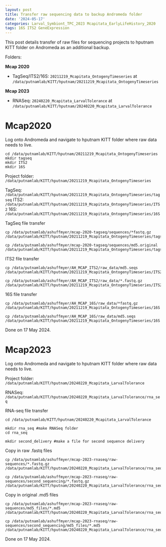 ```yaml
---
layout: post
title: Transfer raw sequencing data to backup Andromeda folder 
date: '2024-05-17'
categories: Larval_Symbiont_TPC_2023 Mcapitata_EarlyLifeHistory_2020
tags: 16S ITS2 GeneExpression 
---
```


This post details transfer of raw files for sequencing projects to hputnam KITT folder on Andromeda as an additional backup.   

Folders:   

**Mcap 2020**  

- TagSeq/ITS2/16S: `20211219_Mcapitata_OntogenyTimeseries` at `/data/putnamlab/KITT/hputnam/20211219_Mcapitata_OntogenyTimeseries`

**Mcap 2023**  

- RNASeq: `20240220_Mcapitata_LarvalTolerance` at `/data/putnamlab/KITT/hputnam/20240220_Mcapitata_LarvalTolerance`

# Mcap2020

Log onto Andromeda and navigate to hputnam KITT folder where raw data needs to live.    

```
cd /data/putnamlab/KITT/hputnam/20211219_Mcapitata_OntogenyTimeseries
mkdir tagseq
mkdir ITS2
mkdir 16S 
```

Project folder: `/data/putnamlab/KITT/hputnam/20211219_Mcapitata_OntogenyTimeseries`

TagSeq: `/data/putnamlab/KITT/hputnam/20211219_Mcapitata_OntogenyTimeseries/tagseq`
ITS2: `/data/putnamlab/KITT/hputnam/20211219_Mcapitata_OntogenyTimeseries/ITS2`
16S: `/data/putnamlab/KITT/hputnam/20211219_Mcapitata_OntogenyTimeseries/16S`

TagSeq file transfer

```
cp /data/putnamlab/ashuffmyer/mcap-2020-tagseq/sequences/*fastq.gz /data/putnamlab/KITT/hputnam/20211219_Mcapitata_OntogenyTimeseries/tagseq

cp /data/putnamlab/ashuffmyer/mcap-2020-tagseq/sequences/md5.original /data/putnamlab/KITT/hputnam/20211219_Mcapitata_OntogenyTimeseries/tagseq
```


ITS2 file transfer 

```
cp /data/putnamlab/ashuffmyer/AH_MCAP_ITS2/raw_data/md5.seqs /data/putnamlab/KITT/hputnam/20211219_Mcapitata_OntogenyTimeseries/ITS2

cp /data/putnamlab/ashuffmyer/AH_MCAP_ITS2/raw_data/*.fastq.gz /data/putnamlab/KITT/hputnam/20211219_Mcapitata_OntogenyTimeseries/ITS2

```

16S file transfer 


```
cp /data/putnamlab/ashuffmyer/AH_MCAP_16S/raw_data/*fastq.gz /data/putnamlab/KITT/hputnam/20211219_Mcapitata_OntogenyTimeseries/16S

cp /data/putnamlab/ashuffmyer/AH_MCAP_16S/raw_data/md5.seqs /data/putnamlab/KITT/hputnam/20211219_Mcapitata_OntogenyTimeseries/16S

```

Done on 17 May 2024.  

# Mcap2023

Log onto Andromeda and navigate to hputnam KITT folder where raw data needs to live.   

Project folder: `/data/putnamlab/KITT/hputnam/20240220_Mcapitata_LarvalTolerance`

RNASeq: `/data/putnamlab/KITT/hputnam/20240220_Mcapitata_LarvalTolerance/rna_seq ` 

RNA-seq file transfer 

```
cd /data/putnamlab/KITT/hputnam/20240220_Mcapitata_LarvalTolerance

mkdir rna_seq #make RNASeq folder 
cd rna_seq

mkdir second_delivery #make a file for second sequence delivery
```

Copy in raw .fastq files 

```
cp /data/putnamlab/ashuffmyer/mcap-2023-rnaseq/raw-sequences/*.fastq.gz /data/putnamlab/KITT/hputnam/20240220_Mcapitata_LarvalTolerance/rna_seq

cp /data/putnamlab/ashuffmyer/mcap-2023-rnaseq/raw-sequences/second_sequencing/*.fastq.gz /data/putnamlab/KITT/hputnam/20240220_Mcapitata_LarvalTolerance/rna_seq/second_delivery
```

Copy in original .md5 files 

```
cp /data/putnamlab/ashuffmyer/mcap-2023-rnaseq/raw-sequences/md5_files/*.md5 /data/putnamlab/KITT/hputnam/20240220_Mcapitata_LarvalTolerance/rna_seq

cp /data/putnamlab/ashuffmyer/mcap-2023-rnaseq/raw-sequences/second_sequencing/md5_files/*.md5 /data/putnamlab/KITT/hputnam/20240220_Mcapitata_LarvalTolerance/rna_seq/second_delivery

```

Done on 17 May 2024.  




